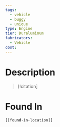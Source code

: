```yaml
---
tags:
  - vehicle
  - buggy
  - unique
type: Engine
tier: Duraluminum
fabricators:
  - Vehicle
cost:
---
```

# Description
> [!citation]
>
# Found In
```meta-bind-embed
[[found-in-location]]
```